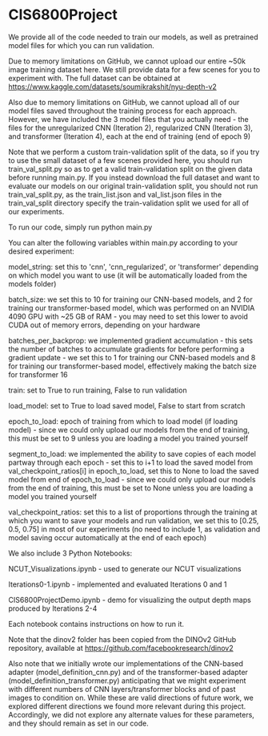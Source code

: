 # CIS6800Project

We provide all of the code needed to train our models, as well as pretrained model files for which you can run validation.

Due to memory limitations on GitHub, we cannot upload our entire ~50k image training dataset here. We still provide data for a few scenes for you to experiment with. The full dataset can be obtained at https://www.kaggle.com/datasets/soumikrakshit/nyu-depth-v2

Also due to memory limitations on GitHub, we cannot upload all of our model files saved throughout the training process for each approach. However, we have included the 3 model files that you actually need - the files for the unregularized CNN (Iteration 2), regularized CNN (Iteration 3), and transformer (Iteration 4), each at the end of training (end of epoch 9)

Note that we perform a custom train-validation split of the data, so if you try to use the small dataset of a few scenes provided here, you should run train_val_split.py so as to get a valid train-validation split on the given data before running main.py. If you instead download the full dataset and want to evaluate our models on our original train-validation split, you should not run train_val_split.py, as the train_list.json and val_list.json files in the train_val_split directory specify the train-validation split we used for all of our experiments.

To run our code, simply run python main.py

You can alter the following variables within main.py according to your desired experiment:

model_string: set this to 'cnn', 'cnn_regularized', or 'transformer' depending on which model you want to use (it will be automatically loaded from the models folder)

batch_size: we set this to 10 for training our CNN-based models, and 2 for training our transformer-based model, which was performed on an NVIDIA 4090 GPU with ~25 GB of RAM - you may need to set this lower to avoid CUDA out of memory errors, depending on your hardware

batches_per_backprop: we implemented gradient accumulation - this sets the number of batches to accumulate gradients for before performing a gradient update - we set this to 1 for training our CNN-based models and 8 for training our transformer-based model, effectively making the batch size for transformer 16

train: set to True to run training, False to run validation

load_model: set to True to load saved model, False to start from scratch

epoch_to_load: epoch of training from which to load model (if loading model) - since we could only upload our models from the end of training, this must be set to 9 unless you are loading a model you trained yourself

segment_to_load: we implemented the ability to save copies of each model partway through each epoch - set this to i+1 to load the saved model from val_checkpoint_ratios[i] in epoch_to_load, set this to None to load the saved model from end of epoch_to_load - since we could only upload our models from the end of training, this must be set to None unless you are loading a model you trained yourself

val_checkpoint_ratios: set this to a list of proportions through the training at which you want to save your models and run validation, we set this to [0.25, 0.5, 0.75] in most of our experiments (no need to include 1, as validation and model saving occur automatically at the end of each epoch)

We also include 3 Python Notebooks:

NCUT_Visualizations.ipynb - used to generate our NCUT visualizations

Iterations0-1.ipynb - implemented and evaluated Iterations 0 and 1

CIS6800ProjectDemo.ipynb - demo for visualizing the output depth maps produced by Iterations 2-4

Each notebook contains instructions on how to run it.

Note that the dinov2 folder has been copied from the DINOv2 GitHub repository, available at https://github.com/facebookresearch/dinov2

Also note that we initially wrote our implementations of the CNN-based adapter (model_definition_cnn.py) and of the transformer-based adapter (model_definition_transformer.py) anticipating that we might experiment with different numbers of CNN layers/transformer blocks and of past images to condition on. While these are valid directions of future work, we explored different directions we found more relevant during this project. Accordingly, we did not explore any alternate values for these parameters, and they should remain as set in our code.
